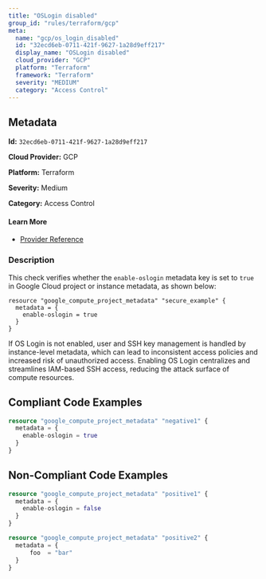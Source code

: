 ```yaml
---
title: "OSLogin disabled"
group_id: "rules/terraform/gcp"
meta:
  name: "gcp/os_login_disabled"
  id: "32ecd6eb-0711-421f-9627-1a28d9eff217"
  display_name: "OSLogin disabled"
  cloud_provider: "GCP"
  platform: "Terraform"
  framework: "Terraform"
  severity: "MEDIUM"
  category: "Access Control"
---
```

## Metadata

**Id:** `32ecd6eb-0711-421f-9627-1a28d9eff217`

**Cloud Provider:** GCP

**Platform:** Terraform

**Severity:** Medium

**Category:** Access Control

#### Learn More

 - [Provider Reference](https://registry.terraform.io/providers/hashicorp/google/latest/docs/resources/compute_project_metadata#metadata)

### Description

 This check verifies whether the `enable-oslogin` metadata key is set to `true` in Google Cloud project or instance metadata, as shown below:

```
resource "google_compute_project_metadata" "secure_example" {
  metadata = {
    enable-oslogin = true
  }
}
```

If OS Login is not enabled, user and SSH key management is handled by instance-level metadata, which can lead to inconsistent access policies and increased risk of unauthorized access. Enabling OS Login centralizes and streamlines IAM-based SSH access, reducing the attack surface of compute resources.


## Compliant Code Examples
```terraform
resource "google_compute_project_metadata" "negative1" {
  metadata = {
    enable-oslogin = true
  }
}

```
## Non-Compliant Code Examples
```terraform
resource "google_compute_project_metadata" "positive1" {
  metadata = {
    enable-oslogin = false
  }
}

resource "google_compute_project_metadata" "positive2" {
  metadata = {
      foo  = "bar"
  }
}

```